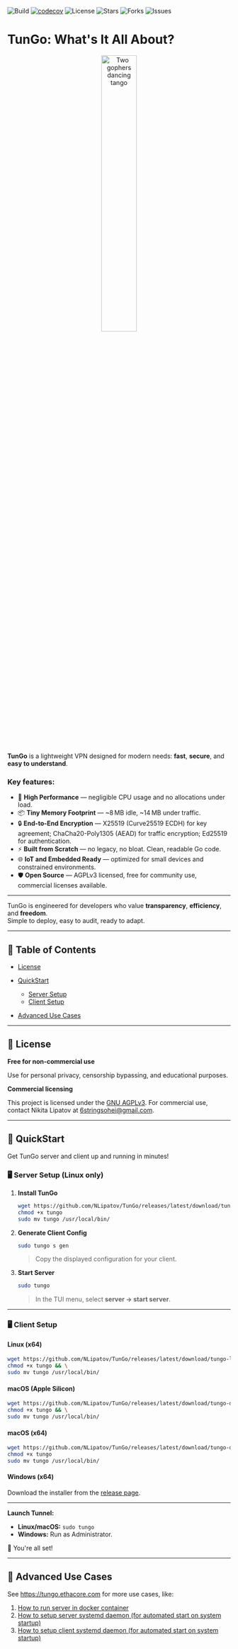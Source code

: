 ![Build](https://github.com/NLipatov/TunGo/actions/workflows/main.yml/badge.svg)
[![codecov](https://codecov.io/gh/NLipatov/TunGo/branch/main/graph/badge.svg)](https://codecov.io/gh/NLipatov/TunGo)
![License](https://img.shields.io/badge/license-AGPL_v3-blue.svg?style=plastic)
![Stars](https://img.shields.io/github/stars/NLipatov/TunGo.svg)
![Forks](https://img.shields.io/github/forks/NLipatov/TunGo.svg)
![Issues](https://img.shields.io/github/issues/NLipatov/TunGo.svg)

# TunGo: What's It All About?

<p align="center">
  <img alt="Two gophers dancing tango" src="https://i.ibb.co/K7yzDf6/DALL-E-2024-10-04-20-18-51-A-minimalist-logo-featuring-two-Go-language-mascots-dancing-tango-togethe.webp" width="40%"/>
</p>

**TunGo** is a lightweight VPN designed for modern needs: **fast**, **secure**, and **easy to understand**.

### Key features:
- 🚀 **High Performance** — negligible CPU usage and no allocations under load.
- 📦 **Tiny Memory Footprint** — ~8 MB idle, ~14 MB under traffic.
- 🔒 **End-to-End Encryption** — X25519 (Curve25519 ECDH) for key agreement; ChaCha20-Poly1305 (AEAD) for traffic encryption; Ed25519 for authentication.
- ⚡ **Built from Scratch** — no legacy, no bloat. Clean, readable Go code.
- 🌐 **IoT and Embedded Ready** — optimized for small devices and constrained environments.
- 🛡️ **Open Source** — AGPLv3 licensed, free for community use, commercial licenses available.

---

TunGo is engineered for developers who value **transparency**, **efficiency**, and **freedom**.  
Simple to deploy, easy to audit, ready to adapt.

---


## 📑 Table of Contents

* [License](#-license)
* [QuickStart](#-quickstart)

    * [Server Setup](#%EF%B8%8F-server-setup-linux-only)
    * [Client Setup](#%EF%B8%8F-client-setup)
* [Advanced Use Cases](#-advanced-use-cases)

---

## 📜 License

**Free for non-commercial use**

Use for personal privacy, censorship bypassing, and educational purposes.

**Commercial licensing**

This project is licensed under the [GNU AGPLv3](./LICENSE).
For commercial use, contact Nikita Lipatov at [6stringsohei@gmail.com](mailto:6stringsohei@gmail.com).

---

## 🚀 QuickStart

Get TunGo server and client up and running in minutes!

### 🖥️ Server Setup (Linux only)

1. **Install TunGo**

   ```bash
   wget https://github.com/NLipatov/TunGo/releases/latest/download/tungo-linux-amd64 -O tungo  
   chmod +x tungo  
   sudo mv tungo /usr/local/bin/
   ```

2. **Generate Client Config**

   ```bash
   sudo tungo s gen
   ```

   > Copy the displayed configuration for your client.

3. **Start Server**

   ```bash
   sudo tungo
   ```

   > In the TUI menu, select **server → start server**.

---

### 🖥️ Client Setup

#### Linux (x64)

```bash
wget https://github.com/NLipatov/TunGo/releases/latest/download/tungo-linux-amd64 -O tungo && \
chmod +x tungo && \
sudo mv tungo /usr/local/bin/
```

#### macOS (Apple Silicon)

```bash
wget https://github.com/NLipatov/TunGo/releases/latest/download/tungo-darwin-arm64 -O tungo && \
chmod +x tungo && \
sudo mv tungo /usr/local/bin/
```

#### macOS (x64)

```bash
wget https://github.com/NLipatov/TunGo/releases/latest/download/tungo-darwin-amd64 -O tungo
chmod +x tungo
sudo mv tungo /usr/local/bin/
```

#### Windows (x64)

Download the installer from the [release page](https://github.com/NLipatov/TunGo/releases).

---

**Launch Tunnel:**

* **Linux/macOS:** `sudo tungo`
* **Windows:** Run as Administrator.

🎉 You're all set!

---

## 🔧 Advanced Use Cases

See https://tungo.ethacore.com for more use cases, like:
1) [How to run server in docker container](https://tungo.ethacore.com/docs/Advanced/Containerization/Docker/Server)
2) [How to setup server systemd daemon (for automated start on system startup)](https://tungo.ethacore.com/docs/Advanced/Linux/Setup%20server%20systemd%20unit)
3) [How to setup client systemd daemon (for automated start on system startup)](https://tungo.ethacore.com/docs/Advanced/Linux/Setup%20client%20systemd%20unit)
